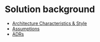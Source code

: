 # Solution background
- [Architecture Characteristics & Style](2.ArchitectureCharacteristics.md)
- [Assumptions](4.Assumptions.md) 
- [ADRs](./ADRs/README.md)